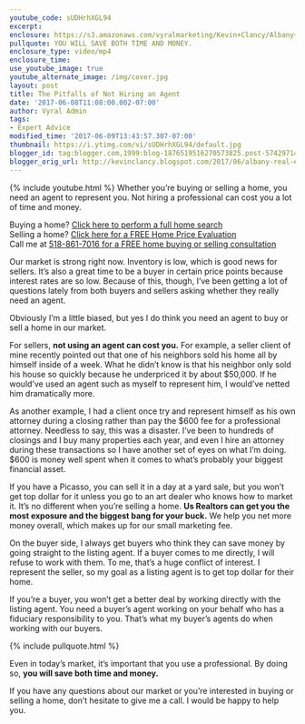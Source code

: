 ```yaml
---
youtube_code: sUDHrhXGL94
excerpt:
enclosure: https://s3.amazonaws.com/vyralmarketing/Kevin+Clancy/Albany+Real+Estate+Agent+Do+you+really+need+an+agent.mp4
pullquote: YOU WILL SAVE BOTH TIME AND MONEY.
enclosure_type: video/mp4
enclosure_time:
use_youtube_image: true
youtube_alternate_image: /img/cover.jpg
layout: post
title: The Pitfalls of Not Hiring an Agent
date: '2017-06-08T11:08:00.002-07:00'
author: Vyral Admin
tags:
- Expert Advice
modified_time: '2017-06-09T13:43:57.307-07:00'
thumbnail: https://i.ytimg.com/vi/sUDHrhXGL94/default.jpg
blogger_id: tag:blogger.com,1999:blog-1876519516270573825.post-5742971489346398675
blogger_orig_url: http://kevinclancy.blogspot.com/2017/06/albany-real-estate-agent-do-you-really.html
---
```

{% include youtube.html %}
Whether you’re buying or selling a home, you need an agent to represent you. Not hiring a professional can cost you a lot of time and money.

<div class="post-cta">
Buying a home? <a href="http://www.capitalregionhomesearch.com/" target="_blank">Click here to perform a full home search</a><br>
Selling a home? <a href="http://www.albanynyhomevalues.com/" target="_blank">Click here for a FREE Home Price Evaluation </a><br>
Call me at <a href="tel:518-861-7016">518-861-7016 for a FREE home buying or selling consultation</a>
</div>

Our market is strong right now. Inventory is low, which is good news for sellers. It’s also a great time to be a buyer in certain price points because interest rates are so low.  Because of this, though, I’ve been getting a lot of questions lately from both buyers and sellers asking whether they really need an agent.

Obviously I’m a little biased, but yes I do think you need an agent to buy or sell a home in our market.

For sellers, **not using an agent can cost you.** For example, a seller client of mine recently pointed out that one of his neighbors sold his home all by himself inside of a week. What he didn’t know is that his neighbor only sold his house so quickly because he underpriced it by about $50,000. If he would’ve used an agent such as myself to represent him, I would’ve netted him dramatically more.

As another example, I had a client once try and represent himself as his own attorney during a closing rather than pay the $600 fee for a professional attorney. Needless to say, this was a disaster. I’ve been to hundreds of closings and I buy many properties each year, and even I hire an attorney during these transactions so I have another set of eyes on what I’m doing. $600 is money well spent when it comes to what’s probably your biggest financial asset.

If you have a Picasso, you can sell it in a day at a yard sale, but you won’t get top dollar for it unless you go to an art dealer who knows how to market it. It’s no different when you’re selling a home. **Us Realtors can get you the most exposure and the biggest bang for your buck.** We help you net more money overall, which makes up for our small marketing fee.

On the buyer side, I always get buyers who think they can save money by going straight to the listing agent. If a buyer comes to me directly, I will refuse to work with them. To me, that’s a huge conflict of interest. I represent the seller, so my goal as a listing agent is to get top dollar for their home.

If you’re a buyer, you won’t get a better deal by working directly with the listing agent. You need a buyer’s agent working on your behalf who has a fiduciary responsibility to you. That’s what my buyer’s agents do when working with our buyers.

{% include pullquote.html %}

Even in today’s market, it’s important that you use a professional. By doing so, **you will save both time and money.**

If you have any questions about our market or you’re interested in buying or selling a home, don’t hesitate to give me a call. I would be happy to help you.
